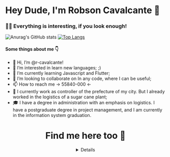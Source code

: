 # Hey Dude, I'm Robson Cavalcante 🖖

### 👨‍💻 Everything is interesting, if you look enough!

   ![Anurag's GitHub stats](https://github-readme-stats.vercel.app/api?username=r-cavalcante&show_icons=true&theme=default)   [![Top Langs](https://github-readme-stats.vercel.app/api/top-langs/?username=r-cavalcante&langs_count=8)](https://github.com/anuraghazra/github-readme-stats)  




#### Some things about me 👇
- 👋 Hi, I’m @r-cavalcante!
- 👀 I’m interested in learn new languages; ;)
- 🌱 I’m currently learning Javascript and Flutter;
- 💞️ I’m looking to collaborate on In any code, where I can be useful;
- 📫 How to reach me -> 55840-000 <-
- 💼 I currently work as controller of the prefecture of my city. But I already worked in the logistics of a sugar cane plant;
- 🎓 I have a degree in administration with an emphasis on logistics. I have a postgraduate degree in project management,
and I am currently in the information system graduation.
 

# <center> Find me here too 👀
<details align="center">
        <!-- Gmail -->
        <a href="mailto:robsoncavalcante162@gmail.com" target="_blank"><img alt="Gmail"
                src="https://img.shields.io/badge/-Gmail-EA4335?style=flat-square&logo=Gmail&logoColor=white">
        </a>
        </a>
        <!-- Instagram -->
        <a href="https://www.instagram.com/robson.cavalcantee/" target="_blank"><img alt="Instagram"
                src="https://img.shields.io/badge/-Instagram-E4405F?style=flat-square&logo=Instagram&logoColor=white">
        </a>
        <!-- Linkedin -->
        <a href="https://www.linkedin.com/in/robson-cavalcante-38a93120b/" target="_blank"><img alt="Linkedin"
                src="https://img.shields.io/badge/-Linkedin-0A66C2?style=flat-square&logo=Linkedin&logoColor=white">
        </a>
        <!-- Youtube -->
        <a href="https://www.youtube.com/channel/UCurn_Pqk9uFmDFmsLl4_ygw" target="_blank"><img alt="Youtube"
                src="https://img.shields.io/badge/-Youtube-FF0000?style=flat-square&logo=Youtube&logoColor=white">
        </a>
    </p>
</details>
